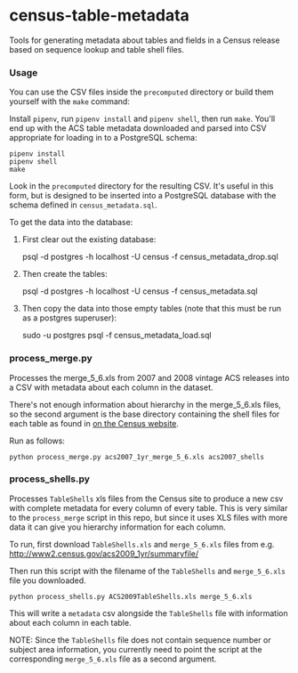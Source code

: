 census-table-metadata
=====================

Tools for generating metadata about tables and fields in a Census release
based on sequence lookup and table shell files.

### Usage ###

You can use the CSV files inside the `precomputed` directory or build them
yourself with the `make` command:

Install `pipenv`, run `pipenv install` and `pipenv shell`, then run `make`. You'll end up
with the ACS table metadata downloaded and parsed into CSV appropriate for
loading in to a PostgreSQL schema:

```
pipenv install
pipenv shell
make
```

Look in the `precomputed` directory for the resulting CSV. It's useful in this
form, but is designed to be inserted into a PostgreSQL database with the schema
defined in `census_metadata.sql`.

To get the data into the database:

1. First clear out the existing database:

    psql -d postgres -h localhost -U census -f census_metadata_drop.sql

2. Then create the tables:

    psql -d postgres -h localhost -U census -f census_metadata.sql

3. Then copy the data into those empty tables (note that this must be run as a
   postgres superuser):

    sudo -u postgres psql -f census_metadata_load.sql

### process_merge.py ###

Processes the merge_5_6.xls from 2007 and 2008 vintage ACS releases into a CSV
with metadata about each column in the dataset.

There's not enough information about hierarchy in the merge_5_6.xls files, so the
second argument is the base directory containing the shell files for each table
as found in [on the Census website](http://www2.census.gov/acs/downloads/shells/2007/Detailed_Tables/).

Run as follows:

    python process_merge.py acs2007_1yr_merge_5_6.xls acs2007_shells

### process_shells.py ###

Processes `TableShells` xls files from the Census site to produce a new csv
with complete metadata for every column of every table. This is very similar
to the `process_merge` script in this repo, but since it uses XLS files with
more data it can give you hierarchy information for each column.

To run, first download `TableShells.xls` and `merge_5_6.xls` files from e.g.
http://www2.census.gov/acs2009_1yr/summaryfile/

Then run this script with the filename of the `TableShells` and `merge_5_6.xls`
file you downloaded.

    python process_shells.py ACS2009TableShells.xls merge_5_6.xls

This will write a `metadata` csv alongside the `TableShells` file with information
about each column in each table.

NOTE: Since the `TableShells` file does not contain sequence number or subject area
information, you currently need to point the script at the corresponding
`merge_5_6.xls` file as a second argument.

